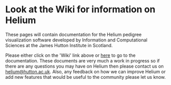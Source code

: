 # Look at the Wiki for information on Helium

These pages will contain documentation for the Helium pedigree visualization software developed by Information and Computational Sciences at the James Hutton Institute in Scotland.

Please either click on the 'Wiki' link above or [here](https://github.com/cardinalb/helium-docs/wiki) to go to the documentation. These documents are very much a work in progress so if there are any questions you may have on Helium then please contact us on [helium@hutton.ac.uk](mailto:helium@hutton.ac.uk). Also, any feedback on how we can improve Helium or add new features that would be useful to the community please let us know.
